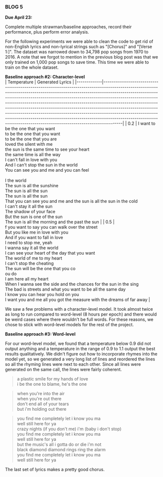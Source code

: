 ### BLOG 5 ###

**Due April 23:**  

Complete multiple strawman/baseline approaches, record their performance, plus perform error analysis.

For the following experiments we were able to clean the code to get rid of non-English lyrics and non-lyrical strings such as "[Chorus]" and "[Verse 1:]". The dataset was narrowed down to 34,798 pop songs from 1970 to 2016. A note that we forgot to mention in the previous blog post was that we only trained on 1,000 pop songs to save time. This time we were able to train on the whole dataset. 

**Baseline approach #2: Character-level**  
| Temperature | Generated Lyrics                                                                                                                                                                                                                                                                                                                                                                                                                                                                                                                                                                                                                                         |
|-------------|----------------------------------------------------------------------------------------------------------------------------------------------------------------------------------------------------------------------------------------------------------------------------------------------------------------------------------------------------------------------------------------------------------------------------------------------------------------------------------------------------------------------------------------------------------------------------------------------------------------------------------------------------------|
| 0.2         | I want to be the one that you want<br>to be the one that you want<br>to be the one that you are<br>loved the silent with me<br>the sun is the same time to see your heart<br>the same time is all the way<br>I can't fall in love with you<br>And I can't stop the sun in the world<br>You can see you and me and you can feel<br><br>I the world<br>The sun is all the sunshine<br>The sun is all the sun<br>The sun is all the sun<br>That you can see you and me and the sun is all the sun in the cold<br>I can't stay it all the sun<br>The shadow of your face<br>But the sun is one of the sun<br>The sun is all the morning and the past the sun |
| 0.5         | <br>f you want to say you can walk over the street<br>But you like me in love with you<br>And if you want to fall in love<br>I need to stop me, yeah<br>I wanna say it all the world<br>I can see your heart of the day that you want<br>The world of me to my heart<br>I can't stop the cheating<br>The sun will be the one that you co<br>ou do<br>I am here all my heart<br>When I wanna see the side and the chances for the sun in the sing<br>The bad is streets and what you want to be all the same day<br>I know you can hear you hold on you<br>I want you and me all you got the measure with the dreams of far away                          |

We saw a few problems with a character-level model. It took almost twice as long to run compared to word-level (8 hours per epoch) and there would be weird cases where there wouldn't be full words. For these reasons, we chose to stick with word-level models for the rest of the project.  

**Baseline approach #3: Word-level**  

For our word-level model, we found that a temperature below 0.9 did not output anything and a temperature in the range of 0.9 to 1.1 output the best results qualitatively. We didn't figure out how to incorporate rhymes into the model yet, so we generated a very long list of lines and reordered the lines so all the rhyming lines were next to each other. Since all lines were generated on the same call, the lines were fairly coherent.

> a plastic smile for my hands of love<br>i be the one to blame, he's the one

> when you're into the air<br>when you're out there<br>don't end all of your tears<br>but i'm holding out there

> you find me completely let i know you ma<br>well still here for ya<br>crazy nights (if you don't me) i'm (baby i don't stop)<br>you find me completely let i know you ma<br>well still here for ya<br>but the music's all i gotta do or die i'm not<br>black diamond diamond rings ring the alarm<br>you find me completely let i know you ma<br>well still here for ya

The last set of lyrics makes a pretty good chorus.

